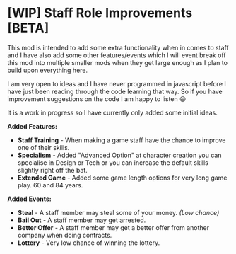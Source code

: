 [WIP] Staff Role Improvements [BETA]
============
This mod is intended to add some extra functionality when in comes to staff and I have also add some other features/events which I will event break off this mod into multiple smaller mods when they get large enough as I plan to build upon everything here.

I am very open to ideas and I have never programmed in javascript before I have just been reading through the code learning that way. So if you have improvement suggestions on the code I am happy to listen :smile: 

It is a work in progress so I have currently only added some initial ideas.

**Added Features:**

 - **Staff Training** - When making a game staff have the chance to improve one of their skills.
 - **Specialism** - Added "Advanced Option" at character creation you can specialise in Design or Tech or you can increase the default skills slightly right off the bat. 
 - **Extended Game** - Added some game length options for very long game play. 60 and 84 years.

**Added Events:**

 - **Steal** - A staff member may steal some of your money. *(Low chance)*
 - **Bail Out** - A staff member may get arrested.
 - **Better Offer** - A staff member may get a better offer from another company when doing contracts.
 - **Lottery** - Very low chance of winning the lottery.		

